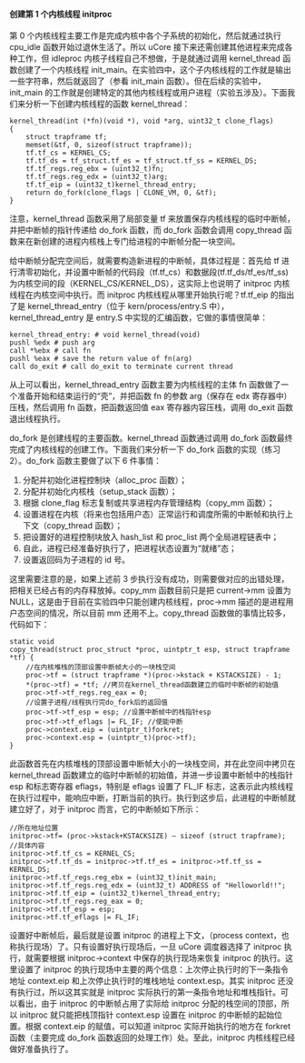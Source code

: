 #### 创建第 1 个内核线程 initproc

第 0 个内核线程主要工作是完成内核中各个子系统的初始化，然后就通过执行 cpu_idle 函数开始过退休生活了。所以 uCore 接下来还需创建其他进程来完成各种工作，但 idleproc 内核子线程自己不想做，于是就通过调用 kernel_thread 函数创建了一个内核线程 init_main。在实验四中，这个子内核线程的工作就是输出一些字符串，然后就返回了（参看 init_main 函数）。但在后续的实验中，init_main 的工作就是创建特定的其他内核线程或用户进程（实验五涉及）。下面我们来分析一下创建内核线程的函数 kernel_thread：

```
kernel_thread(int (*fn)(void *), void *arg, uint32_t clone_flags)
{
	struct trapframe tf;
	memset(&tf, 0, sizeof(struct trapframe));
	tf.tf_cs = KERNEL_CS;
	tf.tf_ds = tf_struct.tf_es = tf_struct.tf_ss = KERNEL_DS;
	tf.tf_regs.reg_ebx = (uint32_t)fn;
	tf.tf_regs.reg_edx = (uint32_t)arg;
	tf.tf_eip = (uint32_t)kernel_thread_entry;
	return do_fork(clone_flags | CLONE_VM, 0, &tf);
}
```

注意，kernel_thread 函数采用了局部变量 tf 来放置保存内核线程的临时中断帧，并把中断帧的指针传递给 do_fork 函数，而 do_fork 函数会调用 copy_thread 函数来在新创建的进程内核栈上专门给进程的中断帧分配一块空间。

给中断帧分配完空间后，就需要构造新进程的中断帧，具体过程是：首先给 tf 进行清零初始化，并设置中断帧的代码段（tf.tf_cs）和数据段(tf.tf_ds/tf_es/tf_ss)为内核空间的段（KERNEL_CS/KERNEL_DS），这实际上也说明了 initproc 内核线程在内核空间中执行。而 initproc 内核线程从哪里开始执行呢？tf.tf_eip 的指出了是 kernel_thread_entry（位于 kern/process/entry.S 中），kernel_thread_entry 是 entry.S 中实现的汇编函数，它做的事情很简单：

```
kernel_thread_entry: # void kernel_thread(void)
pushl %edx # push arg
call *%ebx # call fn
pushl %eax # save the return value of fn(arg)
call do_exit # call do_exit to terminate current thread
```

从上可以看出，kernel_thread_entry 函数主要为内核线程的主体 fn 函数做了一个准备开始和结束运行的“壳”，并把函数 fn 的参数 arg（保存在 edx 寄存器中）压栈，然后调用 fn 函数，把函数返回值 eax 寄存器内容压栈，调用 do_exit 函数退出线程执行。

do_fork 是创建线程的主要函数。kernel_thread 函数通过调用 do_fork 函数最终完成了内核线程的创建工作。下面我们来分析一下 do_fork 函数的实现（练习 2）。do_fork 函数主要做了以下 6 件事情：

1. 分配并初始化进程控制块（alloc_proc 函数）；
2. 分配并初始化内核栈（setup_stack 函数）；
3. 根据 clone_flag 标志复制或共享进程内存管理结构（copy_mm 函数）；
4. 设置进程在内核（将来也包括用户态）正常运行和调度所需的中断帧和执行上下文（copy_thread 函数）；
5. 把设置好的进程控制块放入 hash_list 和 proc_list 两个全局进程链表中；
6. 自此，进程已经准备好执行了，把进程状态设置为“就绪”态；
7. 设置返回码为子进程的 id 号。

这里需要注意的是，如果上述前 3 步执行没有成功，则需要做对应的出错处理，把相关已经占有的内存释放掉。copy_mm 函数目前只是把 current-\>mm 设置为 NULL，这是由于目前在实验四中只能创建内核线程，proc-\>mm 描述的是进程用户态空间的情况，所以目前 mm 还用不上。copy_thread 函数做的事情比较多，代码如下：

```
static void
copy_thread(struct proc_struct *proc, uintptr_t esp, struct trapframe *tf) {
	//在内核堆栈的顶部设置中断帧大小的一块栈空间
	proc->tf = (struct trapframe *)(proc->kstack + KSTACKSIZE) - 1;
	*(proc->tf) = *tf; //拷贝在kernel_thread函数建立的临时中断帧的初始值
	proc->tf->tf_regs.reg_eax = 0;
	//设置子进程/线程执行完do_fork后的返回值
	proc->tf->tf_esp = esp; //设置中断帧中的栈指针esp
	proc->tf->tf_eflags |= FL_IF; //使能中断
	proc->context.eip = (uintptr_t)forkret;
	proc->context.esp = (uintptr_t)(proc->tf);
}
```

此函数首先在内核堆栈的顶部设置中断帧大小的一块栈空间，并在此空间中拷贝在 kernel_thread 函数建立的临时中断帧的初始值，并进一步设置中断帧中的栈指针 esp 和标志寄存器 eflags，特别是 eflags 设置了 FL_IF 标志，这表示此内核线程在执行过程中，能响应中断，打断当前的执行。执行到这步后，此进程的中断帧就建立好了，对于 initproc 而言，它的中断帧如下所示：

```
//所在地址位置
initproc->tf= (proc->kstack+KSTACKSIZE) – sizeof (struct trapframe);
//具体内容
initproc->tf.tf_cs = KERNEL_CS;
initproc->tf.tf_ds = initproc->tf.tf_es = initproc->tf.tf_ss = KERNEL_DS;
initproc->tf.tf_regs.reg_ebx = (uint32_t)init_main;
initproc->tf.tf_regs.reg_edx = (uint32_t) ADDRESS of "Helloworld!!";
initproc->tf.tf_eip = (uint32_t)kernel_thread_entry;
initproc->tf.tf_regs.reg_eax = 0;
initproc->tf.tf_esp = esp;
initproc->tf.tf_eflags |= FL_IF;
```

设置好中断帧后，最后就是设置 initproc 的进程上下文，（process context，也称执行现场）了。只有设置好执行现场后，一旦 uCore 调度器选择了 initproc 执行，就需要根据 initproc-\>context 中保存的执行现场来恢复 initproc 的执行。这里设置了 initproc 的执行现场中主要的两个信息：上次停止执行时的下一条指令地址 context.eip 和上次停止执行时的堆栈地址 context.esp。其实 initproc 还没有执行过，所以这其实就是 initproc 实际执行的第一条指令地址和堆栈指针。可以看出，由于 initproc 的中断帧占用了实际给 initproc 分配的栈空间的顶部，所以 initproc 就只能把栈顶指针 context.esp 设置在 initproc 的中断帧的起始位置。根据 context.eip 的赋值，可以知道 initproc 实际开始执行的地方在 forkret 函数（主要完成 do_fork 函数返回的处理工作）处。至此，initproc 内核线程已经做好准备执行了。
